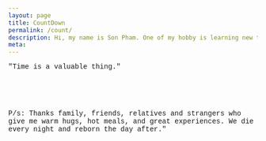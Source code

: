 ```yaml
---
layout: page
title: CountDown
permalink: /count/
description: Hi, my name is Son Pham. One of my hobby is learning new things. I make this blog to share with you my long journey.
meta: 
---
```

<style>
.day {
  display: flex;
}
.hour-block {
  width: 20px;
  height: 30px;
  background-color: gray;
  margin-right: 1px;
}
.hour-block.passing {
  background-color: orange;
}
.hour {
  display: flex;
}
.minute-block {
  width: 5px;
  height: 20px;
  background-color: gray;
  margin-right: 1px;
}
.minute-block.passing {
  background-color: orange;
}
.minute {
  display: flex;
}
.second-block {
  width: 3px;
  height: 20px;
  background-color: gray;
  margin-right: 1px;
}
.second-block.passing {
  background-color: orange;
}
#countdown {
  display: flex;
  justify-content: center;
  align-items: center;
  flex-wrap: wrap;
}
.day-block {
  width: 10px;
  height: 10px;
  background-color: #ddd;
  margin: 1px;
}
.passed {
  background-color: lightsalmon;
}
.remaining {
  background-color: whitesmoke;
}

</style>

<p id="quote" style="font-family:'Courier New'">"Time is a valuable thing."</p>

<div id="day" class="day">
  <!-- Blocks representing each hour -->
</div>
<br>
<div id="hour" class="hour">
  <!-- Blocks representing each minute -->
</div>
<br>
<div id="minute" class="minute">
  <!-- Blocks representing each second -->
</div>
<br>
<div id="countdown"></div>

<p id="ps" style="font-family:'Courier New'">P/s: Thanks family, friends, relatives and strangers who give me warm hugs, hot meals, and great experiences. We die every night and reborn the day after."</p>


<script>
  const url = 'https://raw.githubusercontent.com/JamesFT/Database-Quotes-JSON/master/quotes.json';

function getQuote(url) {
  return fetch(url)
    .then(response => response.json())
    .then(data => {
      return data;
    });
}

let quote;
let i;

getQuote(url)
  .then(data => {
    quote = data;
		i = Math.floor(Math.random() * quote.length);
		document.getElementById('quote').innerHTML = `${quote[i].quoteText} - ${quote[i].quoteAuthor}`;
  })
  .catch(error => {
    console.log('An error occurred:', error);
  });

function updateClock() {
  const currentTime = new Date();
  const currentHour = currentTime.getHours();
  const currentMinute = currentTime.getMinutes();
  const currentSecond = currentTime.getSeconds();

  updateHours(currentHour);
  updateMinutes(currentMinute);
  updateSeconds(currentSecond);
}

function updateHours(currentHour) {
  const dayContainer = document.getElementById('day');

  // Remove existing blocks
  while (dayContainer.firstChild) {
    dayContainer.firstChild.remove();
  }

  // Create new blocks
  for (let hour = 0; hour < 24; hour++) {
    const hourBlock = document.createElement('div');
    hourBlock.className = 'hour-block';

    if (hour < currentHour) {
      hourBlock.classList.add('passing');
    }

    dayContainer.appendChild(hourBlock);
  }
}

function updateMinutes(currentMinute) {
  const hourContainer = document.getElementById('hour');

  // Remove existing blocks
  while (hourContainer.firstChild) {
    hourContainer.firstChild.remove();
  }

  // Create new blocks
  for (let minute = 0; minute < 60; minute++) {
    const minuteBlock = document.createElement('div');
    minuteBlock.className = 'minute-block';

    if (minute < currentMinute) {
      minuteBlock.classList.add('passing');
    }

    hourContainer.appendChild(minuteBlock);
  }
}

function updateSeconds(currentSecond) {
  const minuteContainer = document.getElementById('minute');

  // Remove existing blocks
  while (minuteContainer.firstChild) {
    minuteContainer.firstChild.remove();
  }

  // Create new blocks
  for (let second = 0; second < 60; second++) {
    const secondBlock = document.createElement('div');
    secondBlock.className = 'second-block';

    if (second < currentSecond) {
      secondBlock.classList.add('passing');
    }

    minuteContainer.appendChild(secondBlock);
  }
}

function updateCountdown() {
  const startDate = new Date("2023-04-18");
  const endDate = new Date("2024-09-01");
  const countdownContainer = document.getElementById("countdown");
  const currentDate = new Date();

  const remainingDays = Math.ceil((endDate - currentDate) / (1000 * 60 * 60 * 24));

  countdownContainer.innerHTML = "";

  for (let i = 0; i < remainingDays; i++) {
    const dayBlock = document.createElement("div");
    dayBlock.classList.add("day-block");

    if (startDate <= currentDate) {
      dayBlock.classList.add("passed");
    } else {
      dayBlock.classList.add("remaining");
    }

    countdownContainer.appendChild(dayBlock);
    currentDate.setDate(currentDate.getDate() - 1);
  }
}

// Update clock immediately
updateClock();
setInterval(updateClock, 1000);

// Update countdown immediately
updateCountdown();
setInterval(updateCountdown, 1000);

</script>
